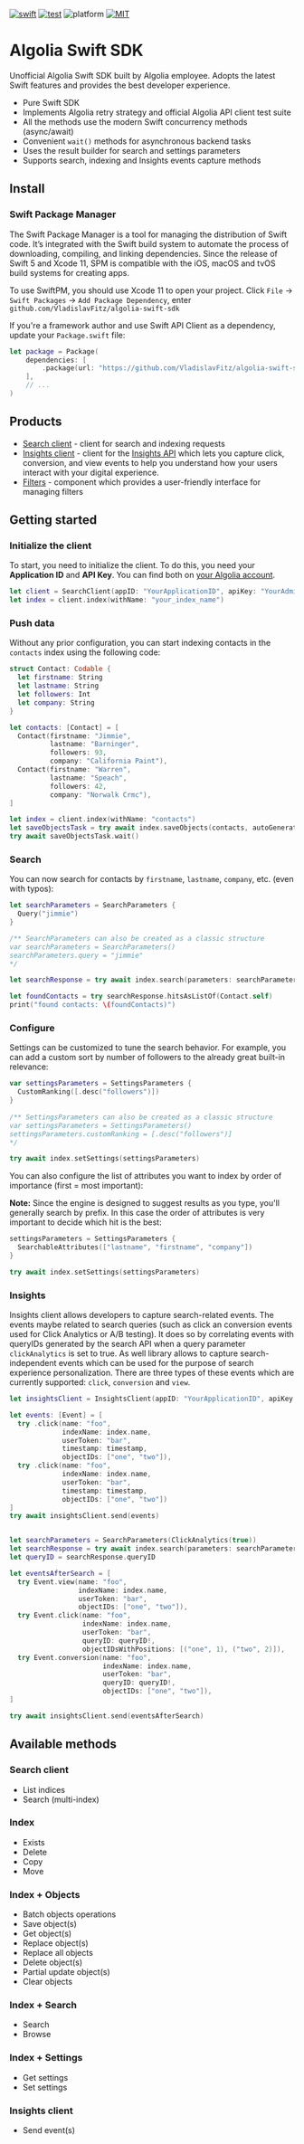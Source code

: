[![swift](https://img.shields.io/badge/Swift-5.6-orange)](https://www.swift.org)
[![test](https://github.com/VladislavFitz/algolia-swift-sdk/actions/workflows/test.yml/badge.svg)](https://github.com/VladislavFitz/algolia-swift-sdk/actions/workflows/test.yml)
![platform](https://img.shields.io/badge/platforms-iOS_13+%20%7C%20macOS_10.15+%20%7C%20tvOS_13+%20%7C%20watchOS_6+-blue.svg?style=flat")
[![MIT](https://img.shields.io/badge/License-MIT-yellow.svg)](https://opensource.org/licenses/MIT)

# Algolia Swift SDK

Unofficial Algolia Swift SDK built by Algolia employee.
Adopts the latest Swift features and provides the best developer experience.

- Pure Swift SDK
- Implements Algolia retry strategy and official Algolia API client test suite
- All the methods use the modern Swift concurrency methods (async/await)
- Convenient `wait()` methods for asynchronous backend tasks
- Uses the result builder for search and settings parameters
- Supports search, indexing and Insights events capture methods

## Install

### Swift Package Manager

The Swift Package Manager is a tool for managing the distribution of Swift code.
It’s integrated with the Swift build system to automate the process of downloading, compiling, and linking dependencies.
Since the release of Swift 5 and Xcode 11, SPM is compatible with the iOS,
macOS and tvOS build systems for creating apps.

To use SwiftPM, you should use Xcode 11 to open your project. Click `File` -> `Swift Packages`
-> `Add Package Dependency`, enter `github.com/VladislavFitz/algolia-swift-sdk`

If you're a framework author and use Swift API Client as a dependency, update your `Package.swift` file:

```swift
let package = Package(
    dependencies: [
        .package(url: "https://github.com/VladislavFitz/algolia-swift-sdk", from: "0.3.0")
    ],
    // ...
)
```

## Products

- [Search client](/Sources/AlgoliaSearchClient) - client for search and indexing requests
- [Insights client](/Sources/AlgoliaInsightsClient) - client for the [Insights API](https://www.algolia.com/doc/api-client/methods/insights/) which lets you capture click, conversion, and view events to help you understand how your users interact with your digital experience.
- [Filters](Sources/AlgoliaFilters) - component which provides a user-friendly interface for managing filters

## Getting started

### Initialize the client

To start, you need to initialize the client. To do this, you need your **Application ID** and **API Key**.
You can find both on [your Algolia account](https://www.algolia.com/api-keys).

```swift
let client = SearchClient(appID: "YourApplicationID", apiKey: "YourAdminAPIKey")
let index = client.index(withName: "your_index_name")
```

### Push data

Without any prior configuration, you can start indexing contacts in the `contacts` index using the following code:

```swift
struct Contact: Codable {
  let firstname: String
  let lastname: String
  let followers: Int
  let company: String
}

let contacts: [Contact] = [
  Contact(firstname: "Jimmie",
          lastname: "Barninger",
          followers: 93,
          company: "California Paint"),
  Contact(firstname: "Warren",
          lastname: "Speach",
          followers: 42,
          company: "Norwalk Crmc"),
]

let index = client.index(withName: "contacts")
let saveObjectsTask = try await index.saveObjects(contacts, autoGeneratingObjectID: true)
try await saveObjectsTask.wait()
```

### Search

You can now search for contacts by `firstname`, `lastname`, `company`, etc. (even with typos):

```swift
let searchParameters = SearchParameters {
  Query("jimmie")
}

/** SearchParameters can also be created as a classic structure
var searchParameters = SearchParameters()
searchParameters.query = "jimmie"
*/

let searchResponse = try await index.search(parameters: searchParameters)

let foundContacts = try searchResponse.hitsAsListOf(Contact.self)
print("found contacts: \(foundContacts)")
```

### Configure

Settings can be customized to tune the search behavior.
For example, you can add a custom sort by number of followers to the already great built-in relevance:

```swift
var settingsParameters = SettingsParameters {
  CustomRanking([.desc("followers")])
}
    
/** SettingsParameters can also be created as a classic structure
var settingsParameters = SettingsParameters()
settingsParameters.customRanking = [.desc("followers")]
*/

try await index.setSettings(settingsParameters)
```

You can also configure the list of attributes you want to index by order of importance (first = most important):

**Note:** Since the engine is designed to suggest results as you type, you'll generally search by prefix.
In this case the order of attributes is very important to decide which hit is the best:

```swift
settingsParameters = SettingsParameters {
  SearchableAttributes(["lastname", "firstname", "company"])
}

try await index.setSettings(settingsParameters)
```

### Insights

Insights client allows developers to capture search-related events. The events maybe related to search queries (such as click an conversion events used for Click Analytics or A/B testing). 
It does so by correlating events with queryIDs generated by the search API when a query parameter `clickAnalytics` is set to true. 
As well library allows to capture search-independent events which can be used for the purpose of search experience personalization. 
There are three types of these events which are currently supported: `click`, `conversion` and `view`.

```swift
let insightsClient = InsightsClient(appID: "YourApplicationID", apiKey: "YourAPIKey")

let events: [Event] = [
  try .click(name: "foo",
             indexName: index.name,
             userToken: "bar",
             timestamp: timestamp,
             objectIDs: ["one", "two"]),
  try .click(name: "foo",
             indexName: index.name,
             userToken: "bar",
             timestamp: timestamp,
             objectIDs: ["one", "two"])
]
try await insightsClient.send(events)


let searchParameters = SearchParameters(ClickAnalytics(true))
let searchResponse = try await index.search(parameters: searchParameters)
let queryID = searchResponse.queryID

let eventsAfterSearch = [
  try Event.view(name: "foo",
                 indexName: index.name,
                 userToken: "bar",
                 objectIDs: ["one", "two"]),
  try Event.click(name: "foo",
                  indexName: index.name,
                  userToken: "bar",
                  queryID: queryID!,
                  objectIDsWithPositions: [("one", 1), ("two", 2)]),
  try Event.conversion(name: "foo",
                       indexName: index.name,
                       userToken: "bar",
                       queryID: queryID!,
                       objectIDs: ["one", "two"]),
]

try await insightsClient.send(eventsAfterSearch)
```


## Available methods

### Search client

- List indices
- Search (multi-index)

### Index

- Exists
- Delete
- Copy
- Move

### Index + Objects

- Batch objects operations
- Save object(s)
- Get object(s)
- Replace object(s)
- Replace all objects
- Delete object(s)
- Partial update object(s)
- Clear objects

### Index + Search

- Search
- Browse

### Index + Settings

- Get settings
- Set settings

### Insights client

- Send event(s)
